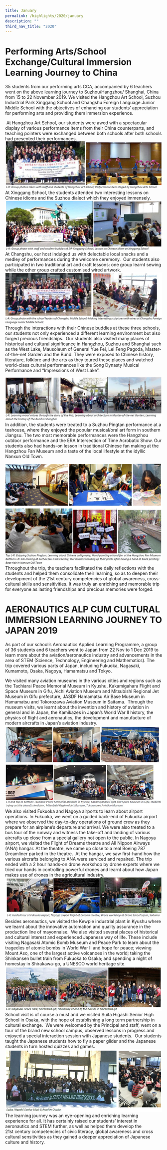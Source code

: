 ```yaml
---
title: January
permalink: /highlights/2020/january
description: ""
third_nav_title: "2020"
---
```

# Performing Arts/School Exchange/Cultural Immersion Learning Journey to China

35 students from our performing arts CCA, accompanied by 6 teachers went on the above learning journey to Suzhou/Hangzhou/ Shanghai, China from 15 to 22 November 2019. We visited the Hangzhou Art School, Suzhou Industrial Park Xinggang School and Changshu Foreign Language Junior Middle School with the objectives of enhancing our students’ appreciation for performing arts and providing them immersion experience.

 At Hangzhou Art School, our students were awed with a spectacular display of various performance items from their China counterparts, and teaching pointers were exchanged between both schools after both schools had presented their performances.
 ![](/images/jan%202020.jpg)
 At Xinggang School, the students attended two interesting lessons on Chinese idioms and the Suzhou dialect which they enjoyed immensely.
 ![](/images/Jan%202020%202.jpg)
 At Changshu, our host indulged us with delectable local snacks and a medley of performances during the welcome ceremony.  Our students also participated in two traditional art and craft lessons: one group learnt sewing while the other group crafted customised wired artwork.
 ![](/images/jan%202020%203.jpg)
 Through the interactions with their Chinese buddies at these three schools, our students not only experienced a different learning environment but also forged precious friendships.  Our students also visited many places of historical and cultural significance in Hangzhou, Suzhou and Shanghai such as the West Lake, Mausoleum of General Yue Fei, Lei Feng Pagoda, Master-of-the-net Garden and the Bund. They were exposed to Chinese history, literature, folklore and the arts as they toured these places and watched world-class cultural performances like the Song Dynasty Musical Performance and “Impressions of West Lake”.
 
 ![](/images/jan%202020%204.jpg)
 In addition, the students were treated to a Suzhou Pingtan performance at a teahouse, where they enjoyed the popular musical/oral art form in southern Jiangsu. The two most memorable performances were the Hangzhou outdoor performance and the ERA Intersection of Time Acrobatic Show. Our students also had hands-on lesson in traditional Chinese fan making at the Hangzhou Fan Museum and a taste of the local lifestyle at the idyllic Nanxun Old Town.
 
 ![](/images/jan%202020%205.jpg)
 Throughout the trip, the teachers facilitated the daily reflections with the students and helped them consolidate their learning, so as to deepen their development of the 21st century competencies of global awareness, cross-cultural skills and sensitivities. It was truly an enriching and memorable trip for everyone as lasting friendships and precious memories were forged.
 
# AERONAUTICS ALP CUM CULTURAL IMMERSION LEARNING JOURNEY TO JAPAN 2019
As part of our school’s Aeronautics Applied Learning Programme, a group of 36 students and 6 teachers went to Japan from 22 Nov to 1 Dec 2019 to learn more about the aviation/aeronautics industry and advancements in the area of STEM (Science, Technology, Engineering and Mathematics). The trip covered various parts of Japan, including Fukuoka, Nagasaki, Kumamoto, Osaka, Nagoya, Hamamatsu and Tokyo.

We visited many aviation museums in the various cities and regions such as the Tachiarai Peace Memorial Museum in Kyushu, Kakamigahara Flight and Space Museum in Gifu, Aichi Aviation Museum and Mitsubishi Regional Jet Museum in Gifu prefecture, JASDF Hamamatsu Air Base Museum in Hamamatsu and Tokorozawa Aviation Museum in Saitama.  Through the museum visits, we learnt about the invention and history of aviation in general and in Japan, the Kamikazes in Japan’s World War II history, the physics of flight and aeronautics, the development and manufacture of modern aircrafts in Japan’s aviation industry.
![](/images/jan%202020%206.jpg)
We also visited Fukuoka and Nagoya airports to learn about airport operations. In Fukuoka, we went on a guided back-end of Fukuoka airport where we observed the day-to-day operations of ground crew as they prepare for an airplane’s departure and arrival. We were also treated to a bus tour of the runway and witness the take-off and landing of various aircrafts up close from a special gallery not open to the public. In Nagoya airport, we visited the Flight of Dreams theatre and All Nippon Airways (ANA) hangar. At the theatre, we came up close to a real Boeing 787 Dreamliner parked in the theatre.  At the hangar, we saw first-hand how the various aircrafts belonging to ANA were serviced and repaired. The trip ended with a 2 hour hands-on drone workshop by drone experts where we tried our hands in controlling powerful drones and learnt about how Japan makes use of drones in the agricultural industry.
![](/images/jan%202020%207.jpg)
Besides aeronautics, we visited the Kewpie industrial plant in Kyushu where we learnt about the innovative automation and quality assurance in the production line of mayonnaise.  We also visited several places of historical and cultural interest and experienced Japanese way of life. These include visiting Nagasaki Atomic Bomb Museum and Peace Park to learn about the tragedies of atomic bombs in World War II and hope for peace; viewing Mount Aso, one of the largest active volcanoes in the world; taking the Shinkansen bullet train from Fukuoka to Osaka; and spending a night of homestay in Shirakawa-go, a UNESCO world heritage site.
![](/images/jan%202020%208.jpg)
School visit is of course a must and we visited Suita Higashi Senior High School in Osaka, with the hope of establishing a long term partnership in cultural exchange.  We were welcomed by the Principal and staff, went on a tour of the brand new school campus, observed lessons in progress and enjoyed a special interaction session with Japanese students.  Our students taught the Japanese students how to fly a paper glider and the Japanese students in turn hosted quizzes and games.
![](/images/jan%202020%209.jpg)
The learning journey was an eye-opening and enriching learning experience for all. It has certainly raised our students’ interest in aeronautics and STEM further, as well as helped them develop the 21st century competencies of civic literacy, global awareness and cross cultural sensitivities as they gained a deeper appreciation of Japanese culture and history.